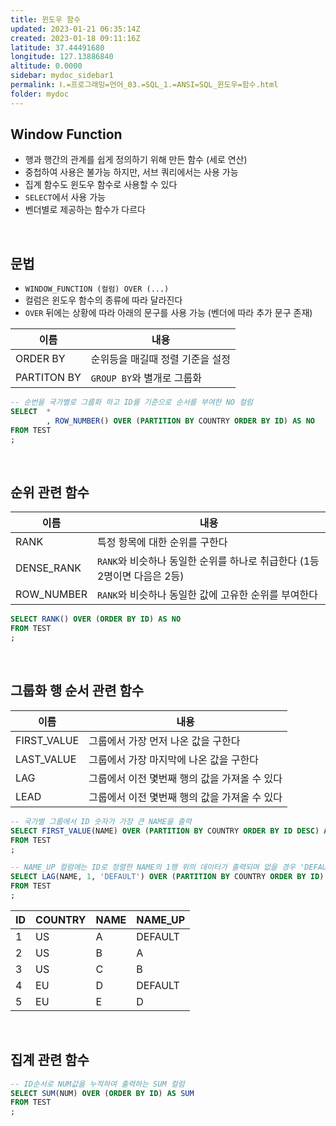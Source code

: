 ```yaml
---
title: 윈도우 함수
updated: 2023-01-21 06:35:14Z
created: 2023-01-18 09:11:16Z
latitude: 37.44491680
longitude: 127.13886840
altitude: 0.0000
sidebar: mydoc_sidebar1
permalink: Ⅰ.=프로그래밍=언어_03.=SQL_1.=ANSI=SQL_윈도우=함수.html
folder: mydoc
---
```


## Window Function
- 행과 행간의 관계를 쉽게 정의하기 위해 만든 함수 (세로 연산)
- 중첩하여 사용은 불가능 하지만, 서브 쿼리에서는 사용 가능
- 집계 함수도 윈도우 함수로 사용할 수 있다
- `SELECT`에서 사용 가능
- 벤더별로 제공하는 함수가 다르다
<br>

## 문법
- `WINDOW_FUNCTION (컬럼) OVER (...)`
- 컬럼은 윈도우 함수의 종류에 따라 달라진다
- `OVER` 뒤에는 상황에 따라 아래의 문구를 사용 가능 (벤더에 따라 추가 문구 존재)

|이름|내용|
|---|---|
|ORDER BY| 순위등을 매길때 정렬 기준을 설정|
|PARTITON BY| `GROUP BY`와 별개로 그룹화|

```sql
-- 순번을 국가별로 그룹화 하고 ID를 기준으로 순서를 부여한 NO 컬럼
SELECT  *
		, ROW_NUMBER() OVER (PARTITION BY COUNTRY ORDER BY ID) AS NO
FROM TEST
;
```

<br>

## 순위 관련 함수

|이름|내용|
|---|---|
|RANK| 특정 항목에 대한 순위를 구한다|
|DENSE_RANK| `RANK`와 비슷하나 동일한 순위를 하나로 취급한다 (1등 2명이면 다음은 2등)|
|ROW_NUMBER| `RANK`와 비슷하나 동일한 값에 고유한 순위를 부여한다|

```sql
SELECT RANK() OVER (ORDER BY ID) AS NO
FROM TEST
;
```

<br>

## 그룹화 행 순서 관련 함수

|이름|내용|
|---|---|
|FIRST_VALUE| 그룹에서 가장 먼저 나온 값을 구한다|
|LAST_VALUE| 그룹에서 가장 마지막에 나온 값을 구한다|
|LAG| 그룹에서 이전 몇번째 행의 값을 가져올 수 있다|
|LEAD| 그룹에서 이전 몇번째 행의 값을 가져올 수 있다|

```sql
-- 국가별 그룹에서 ID 숫자가 가장 큰 NAME을 출력
SELECT FIRST_VALUE(NAME) OVER (PARTITION BY COUNTRY ORDER BY ID DESC) AS NAME_F
FROM TEST
;
```

```sql
-- NAME_UP 컬럼에는 ID로 정렬한 NAME의 1행 위의 데이터가 출력되며 없을 경우 'DEFAULT'가 출력된다
SELECT LAG(NAME, 1, 'DEFAULT') OVER (PARTITION BY COUNTRY ORDER BY ID) AS NAME_UP
FROM TEST
;
```

|ID|COUNTRY|NAME|NAME_UP|
|--|--|--|--|
|1|US|A|DEFAULT|
|2|US|B|A|
|3|US|C|B|
|4|EU|D|DEFAULT|
|5|EU|E|D|

<br>

## 집계 관련 함수

```sql
-- ID순서로 NUM값을 누적하여 출력하는 SUM 컬럼
SELECT SUM(NUM) OVER (ORDER BY ID) AS SUM
FROM TEST
;
```

	
